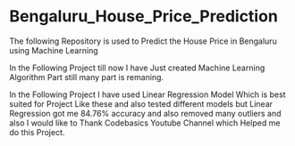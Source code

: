 # Bengaluru_House_Price_Prediction
The following Repository is used to Predict the House Price in Bengaluru using Machine Learning 

In the Following Project till now I have Just created Machine Learning Algorithm Part still many part is remaning.

In the Following Project I have used Linear Regression Model Which is best suited for Project Like these and also tested different models but Linear Regression got me 84.76% accuracy and also removed many outliers and also I would like to Thank Codebasics Youtube Channel which Helped me do this Project.
